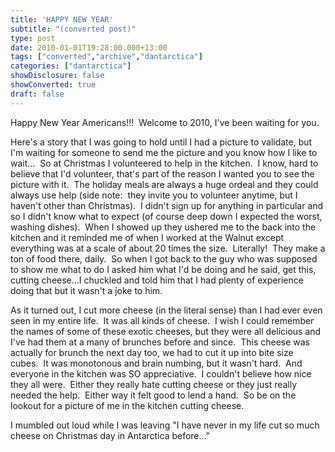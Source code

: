 ```yaml
---
title: 'HAPPY NEW YEAR'
subtitle: "(converted post)"
type: post
date: 2010-01-01T19:28:00.000+13:00
tags: ["converted","archive","dantarctica"]
categories: ["dantarctica"]
showDisclosure: false
showConverted: true
draft: false
---
```


Happy New Year Americans!!!  Welcome to 2010, I've been waiting for you.  
  
Here's a story that I was going to hold until I had a picture to validate, but I'm waiting for someone to send me the picture and you know how I like to wait...  So at Christmas I volunteered to help in the kitchen.  I know, hard to believe that I'd volunteer, that's part of the reason I wanted you to see the picture with it.  The holiday meals are always a huge ordeal and they could always use help (side note:  they invite you to volunteer anytime, but I haven't other than Christmas).  I didn't sign up for anything in particular and so I didn't know what to expect (of course deep down I expected the worst, washing dishes).  When I showed up they ushered me to the back into the kitchen and it reminded me of when I worked at the Walnut except everything was at a scale of about 20 times the size.  Literally!  They make a ton of food there, daily.  So when I got back to the guy who was supposed to show me what to do I asked him what I'd be doing and he said, get this, cutting cheese...I chuckled and told him that I had plenty of experience doing that but it wasn't a joke to him.  
  
As it turned out, I cut more cheese (in the literal sense) than I had ever even seen in my entire life.  It was all kinds of cheese.  I wish I could remember the names of some of these exotic cheeses, but they were all delicious and I've had them at a many of brunches before and since.  This cheese was actually for brunch the next day too, we had to cut it up into bite size cubes.  It was monotonous and brain numbing, but it wasn't hard.  And everyone in the kitchen was SO appreciative.  I couldn't believe how nice they all were.  Either they really hate cutting cheese or they just really needed the help.  Either way it felt good to lend a hand.  So be on the lookout for a picture of me in the kitchen cutting cheese.   
  
I mumbled out loud while I was leaving "I have never in my life cut so much cheese on Christmas day in Antarctica before..."